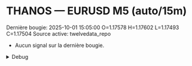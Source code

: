 # THANOS — EURUSD M5 (auto/15m)
Dernière bougie: 2025-10-01 15:05:00  O=1.17578  H=1.17602  L=1.17493  C=1.17504
Source active: twelvedata_repo

- Aucun signal sur la dernière bougie.

<details><summary>Debug</summary>

- TD_API_KEY manquant.

</details>